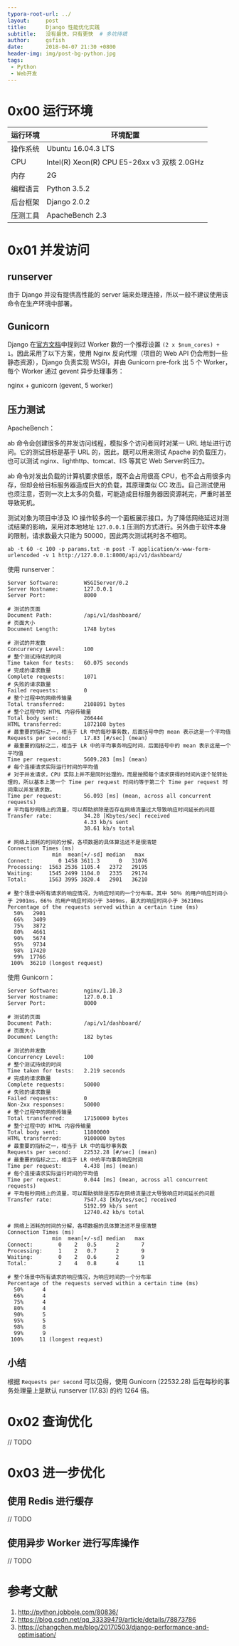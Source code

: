 ```yaml
---
typora-root-url: ../
layout:     post
title:      Django 性能优化实践
subtitle:   没有最快，只有更快  # 多坑待填
author:     gsfish
date:       2018-04-07 21:30 +0800
header-img: img/post-bg-python.jpg
tags:
 - Python
 - Web开发
---
```



# 0x00 运行环境

| 运行环境 | 环境配置                                    |
| -------- | ------------------------------------------- |
| 操作系统 | Ubuntu 16.04.3 LTS                          |
| CPU      | Intel(R) Xeon(R) CPU E5-26xx v3 双核 2.0GHz |
| 内存     | 2G                                          |
| 编程语言 | Python 3.5.2                                |
| 后台框架 | Django 2.0.2                                |
| 压测工具 | ApacheBench 2.3                             |


# 0x01 并发访问

## runserver

由于 Django 并没有提供高性能的 server 端来处理连接，所以一般不建议使用该命令在生产环境中部署。

## Gunicorn

Django 在[官方文档](http://docs.gunicorn.org/en/latest/design.html#how-many-workers)中提到过 Worker 数的一个推荐设置 `(2 x $num_cores) + 1`。因此采用了以下方案，使用 Nginx 反向代理（项目的 Web API 仍会用到一些静态资源），Django 负责实现 WSGI，并由 Gunicorn pre-fork 出 5 个 Worker，每个 Worker 通过 gevent 异步处理事务：

nginx + gunicorn (gevent, 5 worker)

## 压力测试

ApacheBench：

ab 命令会创建很多的并发访问线程，模拟多个访问者同时对某一 URL 地址进行访问。它的测试目标是基于 URL 的，因此，既可以用来测试 Apache 的负载压力，也可以测试 nginx、lighthttp、tomcat、IIS 等其它 Web Server的压力。

ab 命令对发出负载的计算机要求很低，既不会占用很高 CPU，也不会占用很多内存，但却会给目标服务器造成巨大的负载，其原理类似 CC 攻击。自己测试使用也须注意，否则一次上太多的负载，可能造成目标服务器因资源耗完，严重时甚至导致死机。

测试对象为项目中涉及 IO 操作较多的一个面板展示接口。为了降低网络延迟对测试结果的影响，采用对本地地址 `127.0.0.1` 压测的方式进行。另外由于软件本身的限制，请求数最大只能为 50000，因此两次测试耗时各不相同。

```
ab -t 60 -c 100 -p params.txt -m post -T application/x-www-form-urlencoded -v 1 http://127.0.0.1:8000/api/v1/dashboard/
```

使用 runserver：

```
Server Software:        WSGIServer/0.2
Server Hostname:        127.0.0.1
Server Port:            8000

# 测试的页面
Document Path:          /api/v1/dashboard/
# 页面大小
Document Length:        1748 bytes

# 测试的并发数
Concurrency Level:      100
# 整个测试持续的时间
Time taken for tests:   60.075 seconds
# 完成的请求数量
Complete requests:      1071
# 失败的请求数量
Failed requests:        0
# 整个过程中的网络传输量
Total transferred:      2108891 bytes
# 整个过程中的 HTML 内容传输量
Total body sent:        266444
HTML transferred:       1872108 bytes
# 最重要的指标之一，相当于 LR 中的每秒事务数，后面括号中的 mean 表示这是一个平均值
Requests per second:    17.83 [#/sec] (mean)
# 最重要的指标之二，相当于 LR 中的平均事务响应时间，后面括号中的 mean 表示这是一个平均值
Time per request:       5609.283 [ms] (mean)
# 每个连接请求实际运行时间的平均值
# 对于并发请求，CPU 实际上并不是同时处理的，而是按照每个请求获得的时间片逐个轮转处理的，所以基本上第一个 Time per request 时间约等于第二个 Time per request 时间乘以并发请求数。
Time per request:       56.093 [ms] (mean, across all concurrent requests)
# 平均每秒网络上的流量，可以帮助排除是否存在网络流量过大导致响应时间延长的问题
Transfer rate:          34.28 [Kbytes/sec] received
                        4.33 kb/s sent
                        38.61 kb/s total

# 网络上消耗的时间的分解，各项数据的具体算法还不是很清楚
Connection Times (ms)
              min  mean[+/-sd] median   max
Connect:        0 1458 3611.3      0   31076
Processing:  1563 2536 1105.4   2372   29195
Waiting:     1545 2499 1104.0   2335   29174
Total:       1563 3995 3820.4   2901   36210

# 整个场景中所有请求的响应情况，为响应时间的一个分布率。其中 50％ 的用户响应时间小于 2901ms，66％ 的用户响应时间小于 3409ms，最大的响应时间小于 36210ms
Percentage of the requests served within a certain time (ms)
  50%   2901
  66%   3409
  75%   3872
  80%   4661
  90%   5674
  95%   9734
  98%  17420
  99%  17766
 100%  36210 (longest request)
```

使用 Gunicorn：

```
Server Software:        nginx/1.10.3
Server Hostname:        127.0.0.1
Server Port:            8000

# 测试的页面
Document Path:          /api/v1/dashboard/
# 页面大小
Document Length:        182 bytes

# 测试的并发数
Concurrency Level:      100
# 整个测试持续的时间
Time taken for tests:   2.219 seconds
# 完成的请求数量
Complete requests:      50000
# 失败的请求数量
Failed requests:        0
Non-2xx responses:      50000
# 整个过程中的网络传输量
Total transferred:      17150000 bytes
# 整个过程中的 HTML 内容传输量
Total body sent:        11800000
HTML transferred:       9100000 bytes
# 最重要的指标之一，相当于 LR 中的每秒事务数
Requests per second:    22532.28 [#/sec] (mean)
# 最重要的指标之二，相当于 LR 中的平均事务响应时间
Time per request:       4.438 [ms] (mean)
# 每个连接请求实际运行时间的平均值
Time per request:       0.044 [ms] (mean, across all concurrent requests)
# 平均每秒网络上的流量，可以帮助排除是否存在网络流量过大导致响应时间延长的问题
Transfer rate:          7547.43 [Kbytes/sec] received
                        5192.99 kb/s sent
                        12740.42 kb/s total

# 网络上消耗的时间的分解，各项数据的具体算法还不是很清楚
Connection Times (ms)
              min  mean[+/-sd] median   max
Connect:        0    2   0.5      2       7
Processing:     1    2   0.7      2       9
Waiting:        0    2   0.6      2       9
Total:          2    4   0.8      4      11

# 整个场景中所有请求的响应情况，为响应时间的一个分布率
Percentage of the requests served within a certain time (ms)
  50%      4
  66%      4
  75%      4
  80%      4
  90%      5
  95%      5
  98%      8
  99%      9
 100%     11 (longest request)
```

## 小结

根据 `Requests per second` 可以见得，使用 Gunicorn (22532.28) 后在每秒的事务处理量上是默认 runserver (17.83) 的约 1264 倍。


# 0x02 查询优化

// TODO


# 0x03 进一步优化

## 使用 Redis 进行缓存

// TODO

## 使用异步 Worker 进行写库操作

// TODO


# 参考文献

1. http://python.jobbole.com/80836/
2. https://blog.csdn.net/qq_33339479/article/details/78873786
3. https://changchen.me/blog/20170503/django-performance-and-optimisation/
